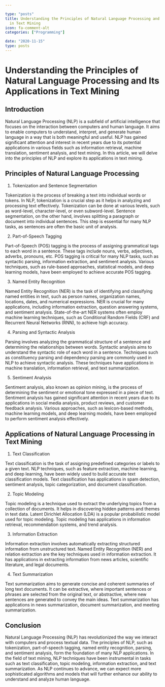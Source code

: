 ```yaml
---

type: "posts"
title: Understanding the Principles of Natural Language Processing and Its Applications
  in Text Mining
icon: fa-comment-alt
categories: ["Programming"]

date: "2020-11-15"
type: posts
---
```





# Understanding the Principles of Natural Language Processing and Its Applications in Text Mining

## Introduction

Natural Language Processing (NLP) is a subfield of artificial intelligence that focuses on the interaction between computers and human language. It aims to enable computers to understand, interpret, and generate human language in a way that is both meaningful and useful. NLP has gained significant attention and interest in recent years due to its potential applications in various fields such as information retrieval, machine translation, sentiment analysis, and text mining. In this article, we will delve into the principles of NLP and explore its applications in text mining.

## Principles of Natural Language Processing

1. Tokenization and Sentence Segmentation

Tokenization is the process of breaking a text into individual words or tokens. In NLP, tokenization is a crucial step as it helps in analyzing and processing text effectively. Tokenization can be done at various levels, such as word-level, character-level, or even subword-level. Sentence segmentation, on the other hand, involves splitting a paragraph or document into individual sentences. This step is essential for many NLP tasks, as sentences are often the basic unit of analysis.

2. Part-of-Speech Tagging

Part-of-Speech (POS) tagging is the process of assigning grammatical tags to each word in a sentence. These tags include nouns, verbs, adjectives, adverbs, pronouns, etc. POS tagging is critical for many NLP tasks, such as syntactic parsing, information extraction, and sentiment analysis. Various techniques, such as rule-based approaches, statistical models, and deep learning models, have been employed to achieve accurate POS tagging.

3. Named Entity Recognition

Named Entity Recognition (NER) is the task of identifying and classifying named entities in text, such as person names, organization names, locations, dates, and numerical expressions. NER is crucial for many applications, including information extraction, question answering systems, and sentiment analysis. State-of-the-art NER systems often employ machine learning techniques, such as Conditional Random Fields (CRF) and Recurrent Neural Networks (RNN), to achieve high accuracy.

4. Parsing and Syntactic Analysis

Parsing involves analyzing the grammatical structure of a sentence and determining the relationships between words. Syntactic analysis aims to understand the syntactic role of each word in a sentence. Techniques such as constituency parsing and dependency parsing are commonly used in NLP to achieve syntactic analysis. These techniques have applications in machine translation, information retrieval, and text summarization.

5. Sentiment Analysis

Sentiment analysis, also known as opinion mining, is the process of determining the sentiment or emotional tone expressed in a piece of text. Sentiment analysis has gained significant attention in recent years due to its applications in social media analysis, product reviews, and customer feedback analysis. Various approaches, such as lexicon-based methods, machine learning models, and deep learning models, have been employed to perform sentiment analysis effectively.

## Applications of Natural Language Processing in Text Mining

1. Text Classification

Text classification is the task of assigning predefined categories or labels to a given text. NLP techniques, such as feature extraction, machine learning, and deep learning, have been widely used to build accurate text classification models. Text classification has applications in spam detection, sentiment analysis, topic categorization, and document classification.

2. Topic Modeling

Topic modeling is a technique used to extract the underlying topics from a collection of documents. It helps in discovering hidden patterns and themes in text data. Latent Dirichlet Allocation (LDA) is a popular probabilistic model used for topic modeling. Topic modeling has applications in information retrieval, recommendation systems, and trend analysis.

3. Information Extraction

Information extraction involves automatically extracting structured information from unstructured text. Named Entity Recognition (NER) and relation extraction are the key techniques used in information extraction. It has applications in extracting information from news articles, scientific literature, and legal documents.

4. Text Summarization

Text summarization aims to generate concise and coherent summaries of long text documents. It can be extractive, where important sentences or phrases are selected from the original text, or abstractive, where new sentences are generated to convey the main ideas. Text summarization has applications in news summarization, document summarization, and meeting summarization.

## Conclusion

Natural Language Processing (NLP) has revolutionized the way we interact with computers and process textual data. The principles of NLP, such as tokenization, part-of-speech tagging, named entity recognition, parsing, and sentiment analysis, form the foundation of many NLP applications. In the field of text mining, NLP techniques have been instrumental in tasks such as text classification, topic modeling, information extraction, and text summarization. As NLP continues to advance, we can expect more sophisticated algorithms and models that will further enhance our ability to understand and analyze human language.